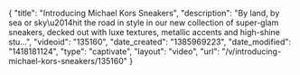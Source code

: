{
    "title": "Introducing Michael Kors Sneakers",
    "description": "By land, by sea or sky\u2014hit the road in style in our new collection of super-glam sneakers, decked out with luxe textures, metallic accents and high-shine stu...",
    "videoid": "135160",
    "date_created": "1385969223",
    "date_modified": "1418181124",
    "type": "captivate",
    "layout": "video",
    "url": "\/v\/introducing-michael-kors-sneakers\/135160"
}